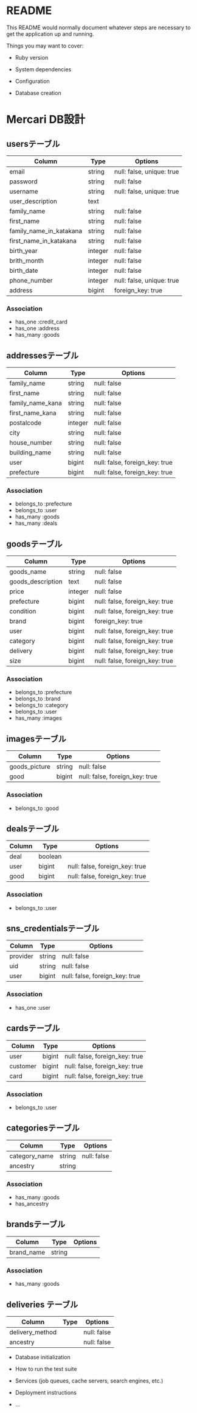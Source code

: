 # README

This README would normally document whatever steps are necessary to get the
application up and running.

Things you may want to cover:

* Ruby version

* System dependencies

* Configuration

* Database creation
# Mercari DB設計
## usersテーブル
|Column|Type|Options|
|------|----|-------|
|email|string|null: false, unique: true|
|password|string|null: false|
|username|string|null: false, unique: true|
|user_description|text|
|family_name|string|null: false|
|first_name|string|null: false|
|family_name_in_katakana|string|null: false|
|first_name_in_katakana|string|null: false|
|birth_year|integer|null: false|
|brith_month|integer|null: false|
|birth_date|integer|null: false|
|phone_number|integer|null: false, unique: true|
|address|bigint|foreign_key: true|
### Association
- has_one :credit_card
- has_one :address
- has_many :goods

## addressesテーブル
|Column|Type|Options|
|------|----|-------|
|family_name|string|null: false|
|first_name|string|null: false|
|family_name_kana|string|null: false|
|first_name_kana|string|null: false|
|postalcode|integer|null: false|
|city|string|null: false|
|house_number|string|null: false|
|building_name|string|null: false|
|user|bigint|null: false, foreign_key: true|
|prefecture|bigint|null: false, foreign_key: true|

### Association
- belongs_to :prefecture
- belongs_to :user
- has_many :goods
- has_many :deals

 
## goodsテーブル
|Column|Type|Options|
|------|----|-------|
|goods_name|string|null: false|
|goods_description|text|null: false|
|price|integer|null: false|
|prefecture|bigint|null: false, foreign_key: true|
|condition|bigint|null: false, foreign_key: true|
|brand|bigint|foreign_key: true|
|user|bigint|null: false, foreign_key: true|
|category|bigint|null: false, foreign_key: true|
|delivery|bigint|null: false, foreign_key: true|
|size|bigint|null: false, foreign_key: true|

### Association
- belongs_to :prefecture
- belongs_to :brand
- belongs_to :category
- belongs_to :user 
- has_many :images


## imagesテーブル
|Column|Type|Options|
|------|----|-------|
|goods_picture|string|null: false|
|good|bigint|null: false, foreign_key: true|

### Association
- belongs_to :good


## dealsテーブル
|Column|Type|Options|
|------|----|-------|
|deal|boolean||
|user|bigint|null: false, foreign_key: true|
|good|bigint|null: false, foreign_key: true|

### Association
- belongs_to :user


## sns_credentialsテーブル
|Column|Type|Options|
|------|----|-------|
|provider|string|null: false|
|uid|string|null: false|
|user|bigint|null: false, foreign_key: true|

### Association
- has_one :user

## cardsテーブル
|Column|Type|Options|
|------|----|-------|
|user|bigint|null: false, foreign_key: true|
|customer|bigint|null: false, foreign_key: true|
|card|bigint|null: false, foreign_key: true|

### Association
- belongs_to :user


## categoriesテーブル
|Column|Type|Options|
|------|----|-------|
|category_name|string|null: false|
|ancestry|string||


### Association
- has_many :goods
- has_ancestry

## brandsテーブル
|Column|Type|Options|
|------|----|-------|
|brand_name|string|

### Association
 - has_many :goods

## deliveries テーブル
|Column|Type|Options|
|------|----|-------|
|delivery_method||null: false|
|ancestry||null: false|






* Database initialization

* How to run the test suite

* Services (job queues, cache servers, search engines, etc.)

* Deployment instructions

* ...